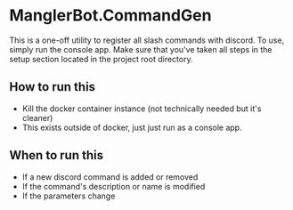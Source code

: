# ManglerBot.CommandGen

This is a one-off utility to register all slash commands with discord.  To use, simply run the console app.
Make sure that you've taken all steps in the setup section located in the project root directory.

## How to run this

* Kill the docker container instance (not technically needed but it's cleaner)
* This exists outside of docker, just just run as a console app.

## When to run this 

* If a new discord command is added or removed
* If the command's description or name is modified
* If the parameters change

